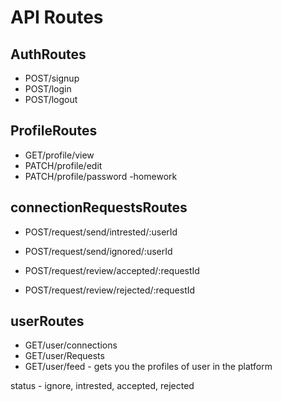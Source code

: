 # API Routes

## AuthRoutes
 - POST/signup
 - POST/login
 - POST/logout

## ProfileRoutes
 - GET/profile/view
 - PATCH/profile/edit
 - PATCH/profile/password -homework

## connectionRequestsRoutes
 - POST/request/send/intrested/:userId
 - POST/request/send/ignored/:userId
 
 - POST/request/review/accepted/:requestId
 - POST/request/review/rejected/:requestId

## userRoutes
 - GET/user/connections
 - GET/user/Requests
 - GET/user/feed  - gets you the profiles of user in the platform

 status - ignore, intrested, accepted, rejected